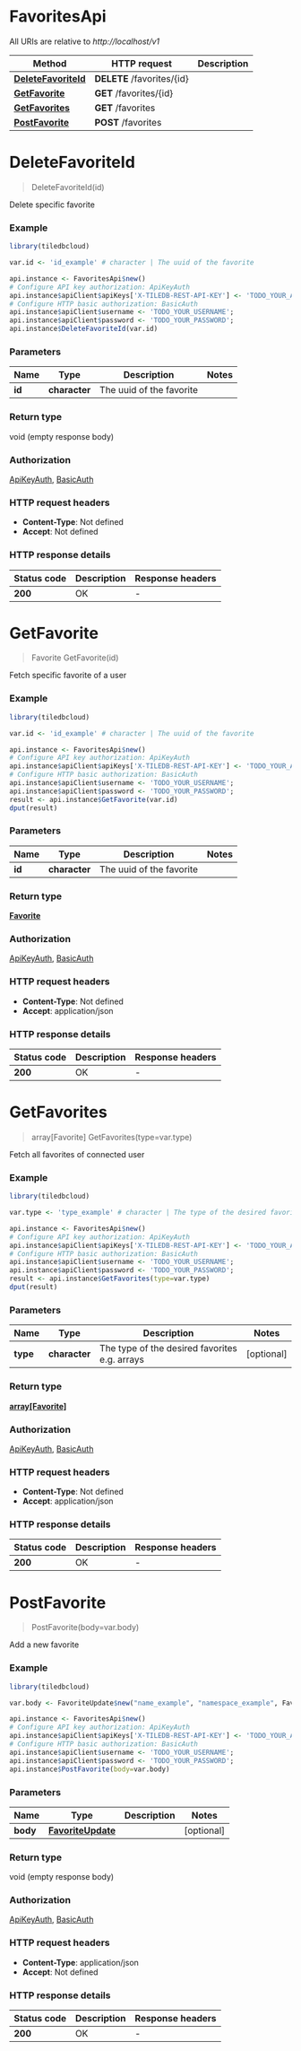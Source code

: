 # FavoritesApi

All URIs are relative to *http://localhost/v1*

Method | HTTP request | Description
------------- | ------------- | -------------
[**DeleteFavoriteId**](FavoritesApi.md#DeleteFavoriteId) | **DELETE** /favorites/{id} | 
[**GetFavorite**](FavoritesApi.md#GetFavorite) | **GET** /favorites/{id} | 
[**GetFavorites**](FavoritesApi.md#GetFavorites) | **GET** /favorites | 
[**PostFavorite**](FavoritesApi.md#PostFavorite) | **POST** /favorites | 


# **DeleteFavoriteId**
> DeleteFavoriteId(id)



Delete specific favorite

### Example
```R
library(tiledbcloud)

var.id <- 'id_example' # character | The uuid of the favorite

api.instance <- FavoritesApi$new()
# Configure API key authorization: ApiKeyAuth
api.instance$apiClient$apiKeys['X-TILEDB-REST-API-KEY'] <- 'TODO_YOUR_API_KEY';
# Configure HTTP basic authorization: BasicAuth
api.instance$apiClient$username <- 'TODO_YOUR_USERNAME';
api.instance$apiClient$password <- 'TODO_YOUR_PASSWORD';
api.instance$DeleteFavoriteId(var.id)
```

### Parameters

Name | Type | Description  | Notes
------------- | ------------- | ------------- | -------------
 **id** | **character**| The uuid of the favorite | 

### Return type

void (empty response body)

### Authorization

[ApiKeyAuth](../README.md#ApiKeyAuth), [BasicAuth](../README.md#BasicAuth)

### HTTP request headers

 - **Content-Type**: Not defined
 - **Accept**: Not defined

### HTTP response details
| Status code | Description | Response headers |
|-------------|-------------|------------------|
| **200** | OK |  -  |

# **GetFavorite**
> Favorite GetFavorite(id)



Fetch specific favorite of a user

### Example
```R
library(tiledbcloud)

var.id <- 'id_example' # character | The uuid of the favorite

api.instance <- FavoritesApi$new()
# Configure API key authorization: ApiKeyAuth
api.instance$apiClient$apiKeys['X-TILEDB-REST-API-KEY'] <- 'TODO_YOUR_API_KEY';
# Configure HTTP basic authorization: BasicAuth
api.instance$apiClient$username <- 'TODO_YOUR_USERNAME';
api.instance$apiClient$password <- 'TODO_YOUR_PASSWORD';
result <- api.instance$GetFavorite(var.id)
dput(result)
```

### Parameters

Name | Type | Description  | Notes
------------- | ------------- | ------------- | -------------
 **id** | **character**| The uuid of the favorite | 

### Return type

[**Favorite**](Favorite.md)

### Authorization

[ApiKeyAuth](../README.md#ApiKeyAuth), [BasicAuth](../README.md#BasicAuth)

### HTTP request headers

 - **Content-Type**: Not defined
 - **Accept**: application/json

### HTTP response details
| Status code | Description | Response headers |
|-------------|-------------|------------------|
| **200** | OK |  -  |

# **GetFavorites**
> array[Favorite] GetFavorites(type=var.type)



Fetch all favorites of connected user

### Example
```R
library(tiledbcloud)

var.type <- 'type_example' # character | The type of the desired favorites e.g. arrays

api.instance <- FavoritesApi$new()
# Configure API key authorization: ApiKeyAuth
api.instance$apiClient$apiKeys['X-TILEDB-REST-API-KEY'] <- 'TODO_YOUR_API_KEY';
# Configure HTTP basic authorization: BasicAuth
api.instance$apiClient$username <- 'TODO_YOUR_USERNAME';
api.instance$apiClient$password <- 'TODO_YOUR_PASSWORD';
result <- api.instance$GetFavorites(type=var.type)
dput(result)
```

### Parameters

Name | Type | Description  | Notes
------------- | ------------- | ------------- | -------------
 **type** | **character**| The type of the desired favorites e.g. arrays | [optional] 

### Return type

[**array[Favorite]**](Favorite.md)

### Authorization

[ApiKeyAuth](../README.md#ApiKeyAuth), [BasicAuth](../README.md#BasicAuth)

### HTTP request headers

 - **Content-Type**: Not defined
 - **Accept**: application/json

### HTTP response details
| Status code | Description | Response headers |
|-------------|-------------|------------------|
| **200** | OK |  -  |

# **PostFavorite**
> PostFavorite(body=var.body)



Add a new favorite

### Example
```R
library(tiledbcloud)

var.body <- FavoriteUpdate$new("name_example", "namespace_example", FavoriteType$new()) # FavoriteUpdate | 

api.instance <- FavoritesApi$new()
# Configure API key authorization: ApiKeyAuth
api.instance$apiClient$apiKeys['X-TILEDB-REST-API-KEY'] <- 'TODO_YOUR_API_KEY';
# Configure HTTP basic authorization: BasicAuth
api.instance$apiClient$username <- 'TODO_YOUR_USERNAME';
api.instance$apiClient$password <- 'TODO_YOUR_PASSWORD';
api.instance$PostFavorite(body=var.body)
```

### Parameters

Name | Type | Description  | Notes
------------- | ------------- | ------------- | -------------
 **body** | [**FavoriteUpdate**](FavoriteUpdate.md)|  | [optional] 

### Return type

void (empty response body)

### Authorization

[ApiKeyAuth](../README.md#ApiKeyAuth), [BasicAuth](../README.md#BasicAuth)

### HTTP request headers

 - **Content-Type**: application/json
 - **Accept**: Not defined

### HTTP response details
| Status code | Description | Response headers |
|-------------|-------------|------------------|
| **200** | OK |  -  |

